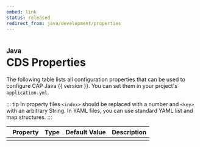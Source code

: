 ```yaml
---
embed: link
status: released
redirect_from: java/development/properties
---
```


<script setup>
import { data } from './properties.data.ts'
const { properties, version } = data
</script>

# CDS Properties

The following table lists all configuration properties that can be used to configure
<span class="nowrap">CAP Java {{ version }}</span>.
You can set them in your project's `application.yml`.

::: tip
In property files `<index>` should be replaced with a number and `<key>` with an arbitrary String. In YAML files, you can use standard YAML list and map structures.
:::

<table>
  <thead>
    <tr>
      <th class="anchor"></th>
      <th class="prop">Property</th>
      <th class="type">Type</th>
      <th class="default">Default Value</th>
      <th class="descr">Description</th>
    </tr>
  </thead>
  <tr v-for="p in properties" :key="p.name" :id="p.anchor">
    <td class="anchor"><a :href="'#'+p.anchor" class="header-anchor"></a></td>
    <td class="prop"    v-html="p.name" :class="{ group: p.header }"></td>
    <td class="type"    v-html="p.type"></td>
    <td class="default" v-html="p.defaultValue"></td>
    <td class="descr"   v-html="p.description"></td>
  </tr>
</table>

<style scoped>
  .nowrap { white-space: nowrap; }
  h1:before {
    content: "Java"; display: block; font-size: 60%; margin: 0 0 .2em;
  }

  tr:hover .header-anchor, tr .header-anchor:focus { opacity: 1; margin-top: -11px; }
  td.group { font-weight:600; }
  th.anchor, td.anchor { border-right:none; }
  th.prop,   td.prop { border-left:none; padding-left:0px;}

  /* expand this extra wide table on big screens */
  @media screen and (min-width: 1600px) {
    table {
      min-width: fit-content;
    }
  }
</style>
